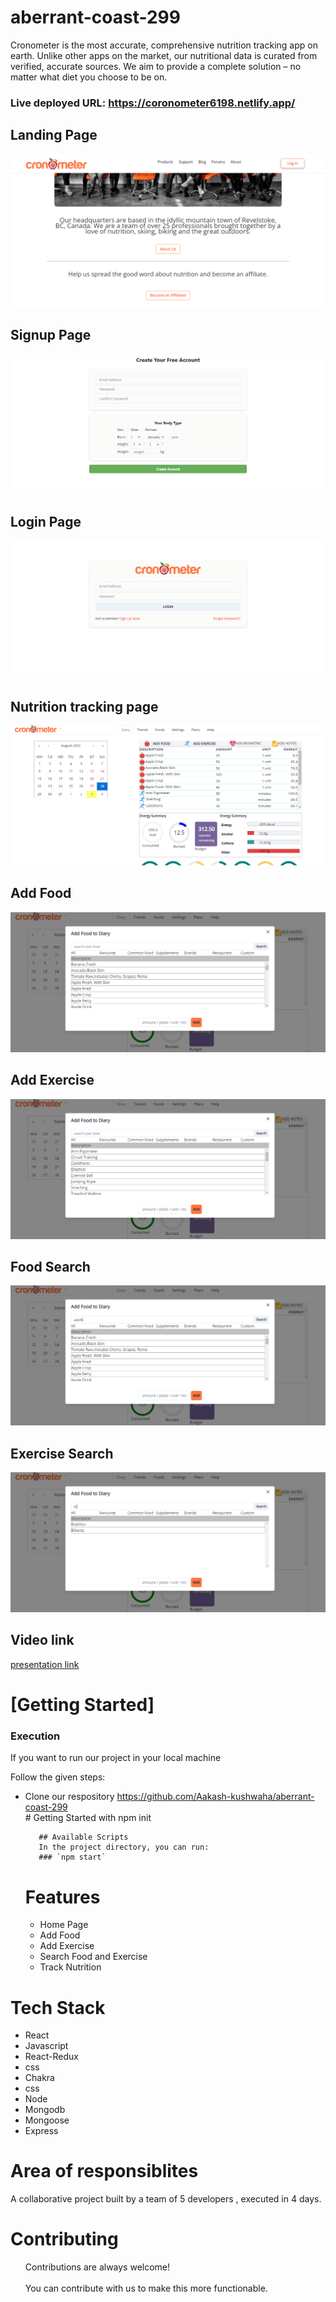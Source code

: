 # aberrant-coast-299
Cronometer is the most accurate, comprehensive nutrition tracking app on earth. Unlike other apps on the market, our nutritional data is curated from verified, accurate sources. We aim to provide a complete solution – no matter what diet you choose to be on.


### Live deployed URL: https://coronometer6198.netlify.app/



 <h2>Landing Page</h2>
    <img src="https://github.com/Aakash-kushwaha/aberrant-coast-299/blob/main/cronometer/src/screenshots/Cronometer_home_page.png" />
       <h2>Signup Page</h2>
    <img src="https://github.com/Aakash-kushwaha/aberrant-coast-299/blob/main/cronometer/src/screenshots/Cronometer-signup-page.png" />
        <h2>Login Page</h2>
    <img src="https://github.com/Aakash-kushwaha/aberrant-coast-299/blob/main/cronometer/src/screenshots/Cronometer-login-page.png" />
      <h2>Nutrition tracking page</h2>
    <img src="https://github.com/Aakash-kushwaha/aberrant-coast-299/blob/main/cronometer/src/screenshots/Cronometer-main-homepage.png" />
        <h2>Add Food</h2>
    <img src="https://github.com/Aakash-kushwaha/aberrant-coast-299/blob/main/cronometer/src/screenshots/Cronometer-Addfood.png" />
    <h2>Add Exercise</h2>
    <img src="https://github.com/Aakash-kushwaha/aberrant-coast-299/blob/main/cronometer/src/screenshots/Cronometer-Add-Exercise.png" />
    <h2>Food Search</h2>
    <img src="https://github.com/Aakash-kushwaha/aberrant-coast-299/blob/main/cronometer/src/screenshots/Cronometer-search-food.png" />
    <h2>Exercise Search</h2>
    <img src="https://github.com/Aakash-kushwaha/aberrant-coast-299/blob/main/cronometer/src/screenshots/Cronometer-search-exercise.png" />
    <h2>Video link</h2>
    <a href="https://drive.google.com/file/d/1Qm2OCP7LsF_sWMBmHSTFljszpQCRl4FH/view?usp=sharing">presentation link</a>
    <h1>[Getting Started]</h1>
    <h3>Execution</h3>
    <p>If you want to run our project in your local machine</p>
    <p>Follow the given steps:</p>
    <ul>
        <li>Clone our respository <a href="https://github.com/Aakash-kushwaha/aberrant-coast-299">https://github.com/Aakash-kushwaha/aberrant-coast-299</a></li>
       # Getting Started with npm init

       ## Available Scripts
       In the project directory, you can run:
       ### `npm start`


 <h1>Features</h1>
<ul>
 <li>Home Page </li>
 <li>Add Food </li>
 <li>Add Exercise</li>
 <li>Search Food and Exercise</li>
  <li>Track Nutrition</li>
 </ul>
    </ul>
        <h1>Tech Stack</h1>
    <ul>
        <li>React</li>
        <li>Javascript</li>
        <li>React-Redux</li>
        <li>css</li>
        <li>Chakra</li>
        <li>css</li>
         <li>Node</li>
        <li>Mongodb</li>
        <li>Mongoose</li>
         <li>Express</li>
    </ul>
    <h1>Area of responsiblites</h1>
 
 A collaborative project built by a team of 5 developers , executed in 4 days.

<h1>Contributing</h1>
  <ul>
      Contributions are always welcome!<br><br>
      You can contribute with us to make this more functionable.
  </ul>
   
  

  
